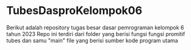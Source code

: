 # TubesDasproKelompok06
Berikut adalah repository tugas besar dasar pemrograman kelompok 6 tahun 2023
Repo ini terdiri dari folder yang berisi fungsi fungsi promitif tubes dan samu "main" file yang berisi sumber kode program utama
